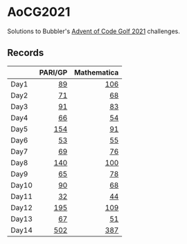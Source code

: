 # AoCG2021

Solutions to Bubbler's [Advent of Code Golf 2021] challenges.

## Records

|       |                 PARI/GP |                 Mathematica |
| :---- | ----------------------: | --------------------------: |
| Day1  |   [89](Day1/pari-gp.md) |  [106](Day1/mathematica.md) |
| Day2  |   [71](Day2/pari-gp.md) |   [68](Day2/mathematica.md) |
| Day3  |   [91](Day3/pari-gp.md) |   [83](Day3/mathematica.md) |
| Day4  |   [66](Day4/pari-gp.md) |   [54](Day4/mathematica.md) |
| Day5  |  [154](Day5/pari-gp.md) |   [91](Day5/mathematica.md) |
| Day6  |   [53](Day6/pari-gp.md) |   [55](Day6/mathematica.md) |
| Day7  |   [69](Day7/pari-gp.md) |   [76](Day7/mathematica.md) |
| Day8  |  [140](Day8/pari-gp.md) |  [100](Day8/mathematica.md) |
| Day9  |   [65](Day9/pari-gp.md) |   [78](Day9/mathematica.md) |
| Day10 |  [90](Day10/pari-gp.md) |  [68](Day10/mathematica.md) |
| Day11 |  [32](Day11/pari-gp.md) |  [44](Day11/mathematica.md) |
| Day12 | [195](Day12/pari-gp.md) | [109](Day12/mathematica.md) |
| Day13 |  [67](Day13/pari-gp.md) |  [51](Day13/mathematica.md) |
| Day14 | [502](Day14/pari-gp.md) | [387](Day14/mathematica.md) |

[Advent of Code Golf 2021]: https://codegolf.meta.stackexchange.com/questions/24068/announcing-advent-of-code-golf-2021-event-challenge-sandbox